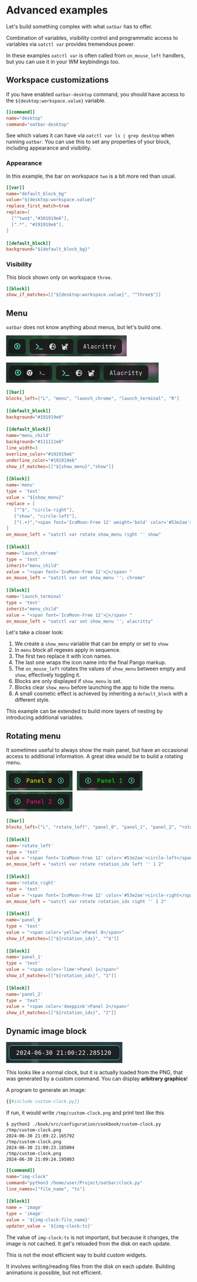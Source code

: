 # Advanced examples

Let's build something complex with what `oatbar` has to offer. 

<!-- toc -->

Combination of variables, visibility control and programmatic access to variables via `oatctl var` provides
tremendous power.

In these examples `oatctl var` is often called from `on_mouse_left` handlers, but you
can use it in your WM keybindings too.

## Workspace customizations

If you have enabled `oatbar-desktop` command, you should have access to the `${desktop:workspace.value}`
variable.

```toml
[[command]]
name="desktop"
command="oatbar-desktop"
```

See which values it can have via `oatctl var ls | grep desktop` when running `oatbar`. You can use
this to set any properties of your block, including appearance and visibility.

### Appearance

In this example, the bar on workspace `two` is a bit more red than usual.

```toml
[[var]]
name="default_block_bg"
value="${desktop:workspace.value}"
replace_first_match=true
replace=[
  ["^two$","#301919e6"],
  [".*", "#191919e6"],
]

[[default_block]]
background="${default_block_bg}"
```

### Visibility

This block shown only on workspace `three`.

```toml
[[block]]
show_if_matches=[["${desktop:workspace.value}", "^three$"]]
```

## Menu

`oatbar` does not know anything about menus, but let's build one.

![Menu Closed](menu-closed.png)

![Menu Open](menu-open.png)

```toml
[[bar]]
blocks_left=["L", "menu", "launch_chrome", "launch_terminal", "R"]

[[default_block]]
background="#191919e6"

[[default_block]]
name="menu_child"
background="#111111e6"
line_width=3
overline_color="#191919e6"
underline_color="#191919e6"
show_if_matches=[["${show_menu}","show"]]

[[block]]
name='menu'
type = 'text'
value = "${show_menu}"
replace = [
   ["^$", "circle-right"],
   ["show", "circle-left"],
   ["(.+)","<span font='IcoMoon-Free 12' weight='bold' color='#53e2ae'>$1</span>"],
]
on_mouse_left = "oatctl var rotate show_menu right '' show"

[[block]]
name='launch_chrome'
type = 'text'
inherit="menu_child"
value = "<span font='IcoMoon-Free 12'></span> "
on_mouse_left = "oatctl var set show_menu ''; chrome"

[[block]]
name='launch_terminal'
type = 'text'
inherit="menu_child"
value = "<span font='IcoMoon-Free 12'></span> "
on_mouse_left = "oatctl var set show_menu ''; alacritty"
```

Let's take a closer look:

1. We create a `show_menu` variable that can be empty or set to `show`
1. In `menu` block all regexes apply in sequence.
1. The first two replace it with icon names. 
1. The last one wraps the icon name into the final Pango markup.
1. The `on_mouse_left` rotates the values of `show_menu` between empty and `show`, effectively toggling it.
1. Blocks are only displayed if `show_menu` is set.
1. Blocks clear `show_menu` before launching the app to hide the menu.
1. A small cosmetic effect is achieved by inheriting a `default_block` with a different style.

This example can be extended to build more layers of nesting by introducing additional variables.

## Rotating menu

It sometimes useful to always show the main panel, but have an occasional access to additional
information. A great idea would be to build a rotating menu.

![Panel 0](panel_0.png) &nbsp;
![Panel 1](panel_1.png) &nbsp;
![Panel 2](panel_2.png)

```toml
[[bar]]
blocks_left=["L", "rotate_left", "panel_0", "panel_1", "panel_2", "rotate_right", "R"]

[[block]]
name='rotate_left'
type = 'text'
value = "<span font='IcoMoon-Free 12' color='#53e2ae'>circle-left</span>"
on_mouse_left = "oatctl var rotate rotation_idx left '' 1 2"

[[block]]
name='rotate_right'
type = 'text'
value = "<span font='IcoMoon-Free 12' color='#53e2ae'>circle-right</span>"
on_mouse_left = "oatctl var rotate rotation_idx right '' 1 2"

[[block]]
name='panel_0'
type = 'text'
value = "<span color='yellow'>Panel 0</span>"
show_if_matches=[["${rotation_idx}", "^$"]]

[[block]]
name='panel_1'
type = 'text'
value = "<span color='lime'>Panel 1</span>"
show_if_matches=[["${rotation_idx}", "1"]]

[[block]]
name='panel_2'
type = 'text'
value = "<span color='deeppink'>Panel 2</span>"
show_if_matches=[["${rotation_idx}", "2"]]
```

## Dynamic image block

![Custom clock](custom-clock.png)

This looks like a normal clock, but it is actually loaded from the PNG,
that was generated by a custom command. You can display **arbitrary graphics**!

A program to generate an image:

```python
{{#include custom-clock.py}}
```

If run, it would write `/tmp/custom-clock.png` and print text like this

```shell
$ python3 ./book/src/configuration/cookbook/custom-clock.py
/tmp/custom-clock.png
2024-06-30 21:09:22.165792
/tmp/custom-clock.png
2024-06-30 21:09:23.185004
/tmp/custom-clock.png
2024-06-30 21:09:24.195003
```

```toml
[[command]]
name="img-clock"
command="python3 /home/user/Project/oatbar/clock.py"
line_names=["file_name", "ts"]

[[block]]
name = 'image'
type = 'image'
value = '${img-clock:file_name}'
updater_value = '${img-clock:ts}'
```

The value of `img-clock:ts` is not important, but because it
changes, the image is not cached. It get's reloaded from
the disk on each update.

<div class="warning">

This is not the most efficient way to build custom
widgets.

It involves writing/reading files from the
disk on each update. Building animations is possible, but
not efficient.

</div>
